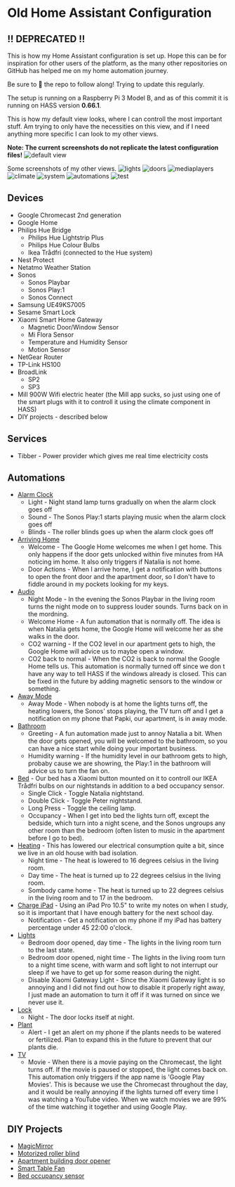 # Old Home Assistant Configuration
## !! DEPRECATED !!

This is how my Home Assistant configuration is set up. Hope this can be for inspiration for other users of the platform, as the many other repositories on GitHub has helped me on my home automation journey.

Be sure to :star2: the repo to follow along! Trying to update this regularly.

The setup is running on a Raspberry Pi 3 Model B, and as of this commit it is running on HASS version __0.66.1__.

This is how my default view looks, where I can controll the most important stuff. Am trying to only have the necessities on this view, and if I need anything more specific I can look to my other views.

__Note: The current screenshots do not replicate the latest configuration files!__
![default view](https://github.com/petrepa/Home-AssistantConfig/blob/master/screenshots/1_default_view.png)

Some screenshots of my other views.
![lights](https://github.com/petrepa/Home-AssistantConfig/blob/master/screenshots/2_lights.png)
![doors](https://github.com/petrepa/Home-AssistantConfig/blob/master/screenshots/3_doors.png)
![mediaplayers](https://github.com/petrepa/Home-AssistantConfig/blob/master/screenshots/4_mediaplayers.png)
![climate](https://github.com/petrepa/Home-AssistantConfig/blob/master/screenshots/5_climate.png)
![system](https://github.com/petrepa/Home-AssistantConfig/blob/master/screenshots/6_system.png)
![automations](https://github.com/petrepa/Home-AssistantConfig/blob/master/screenshots/7_automations.png)
![test](https://github.com/petrepa/Home-AssistantConfig/blob/master/screenshots/8_test.png)

## Devices

- Google Chromecast 2nd generation
- Google Home
- Philips Hue Bridge
  - Philips Hue Lightstrip Plus
  - Philips Hue Colour Bulbs
  - Ikea Trådfri (connected to the Hue system)
- Nest Protect
- Netatmo Weather Station
- Sonos
  - Sonos Playbar
  - Sonos Play:1
  - Sonos Connect
- Samsung UE49KS7005
- Sesame Smart Lock
- Xiaomi Smart Home Gateway
  - Magnetic Door/Window Sensor
  - Mi Flora Sensor
  - Temperature and Humidity Sensor
  - Motion Sensor
- NetGear Router
- TP-Link HS100
- BroadLink
  - SP2
  - SP3
- Mill 900W Wifi electric heater (the Mill app sucks, so just using one of the smart plugs with it to controll it using the climate component in HASS)
- DIY projects - described below

## Services
- Tibber - Power provider which gives me real time electricity costs 

## Automations
* [Alarm Clock](https://github.com/petrepa/Home-AssistantConfig/blob/master/automations/alarm_clock.yaml)
  * Light - Night stand lamp turns gradually on when the alarm clock goes off
  * Sound - The Sonos Play:1 starts playing music when the alarm clock goes off
  * Blinds - The roller blinds goes up when the alarm clock goes off
* [Arriving Home](https://github.com/petrepa/Home-AssistantConfig/blob/master/automations/arriving_home.yaml)
  * Welcome - The Google Home welcomes me when I get home. This only happens if the door gets unlocked within five minutes from HA noticing im home. It also only triggers if Natalia is not home.
  * Door Actions - When I arrive home, I get a notification with buttons to open the front door and the apartment door, so I don't have to fiddle around in my pockets looking for my keys.
* [Audio](https://github.com/petrepa/Home-AssistantConfig/blob/master/automations/audio.yaml)
  * Night Mode - In the evening the Sonos Playbar in the living room turns the night mode on to suppress louder sounds. Turns back on in the mordning.
  * Welcome Home - A fun automation that is normally off. The idea is when Natalia gets home, the Google Home will welcome her as she walks in the door.
  * CO2 warning - If the CO2 level in our apartment gets to high, the Google Home will advice us to maybe open a window.
  * CO2 back to normal - When the CO2 is back to normal the Google Home tells us. This automation is normally turned off since we don t have any way to tell HASS if the windows already is closed. This can be fixed in the future by adding magnetic sensors to the window or something.
* [Away Mode](https://github.com/petrepa/Home-AssistantConfig/blob/master/automations/away_mode.yaml)
  * Away Mode - When nobody is at home the lights turns off, the heating lowers, the Sonos' stops playing, the TV turn off and I get a notification on my phone that Papki, our apartment, is in away mode.
* [Bathroom](https://github.com/petrepa/Home-AssistantConfig/blob/master/automations/bathroom.yaml)
  * Greeting - A fun automation made just to annoy Natalia a bit. When the door gets opened, you will be welcomed to the bathroom, so you can have a nice start while doing your important business.
  * Humidity warning - If the humidity level in our bathroom gets to high, probaby cause we are showring, the Play:1 in the bathroom will advice us to turn the fan on.
* [Bed](https://github.com/petrepa/Home-AssistantConfig/blob/master/automations/bed_button.yaml) - Our bed has a Xiaomi button mounted on it to controll our IKEA Trådfri bulbs on our nightstands in addition to a bed occupancy sensor.
  * Single Click - Toggle Natalia nightstand.
  * Double Click - Toggle Peter nightstand.
  * Long Press - Toggle the ceiling lamp.
  * Occupancy - When I get into bed the lights turn off, except the bedside, which turn into a night scene, and the Sonos ungroups any other room than the bedroom (often listen to music in the apartment before I go to bed).
* [Heating](https://github.com/petrepa/Home-AssistantConfig/blob/master/automations/heation.yaml) - This has lowered our electrical consumption quite a bit, since we live in an old house with bad isolation. 
  * Night time - The heat is lowered to 16 degrees celsius in the living room.
  * Day time - The heat is turned up to 22 degrees celsius in the living room.
  * Sombody came home - The heat is turned up to 22 degrees celsius in the living room and to 17 in the bedroom.
* [Charge iPad](https://github.com/petrepa/Home-AssistantConfig/blob/master/automations/ipad_notification.yaml) - Using an iPad Pro 10.5" to write my notes on when I study, so it is important that I have enough battery for the next school day.
  * Notification - Get a notification on my phone if my iPad has battery percentage under 45 22:00 o'clock.
* [Lights](https://github.com/petrepa/Home-AssistantConfig/blob/master/automations/lights.yaml)
   * Bedroom door opened, day time - The lights in the living room turn to the last state.
   * Bedroom door opened, night time - The lights in the living room turn to a night time scene, with warm and soft light to not interrupt our sleep if we have to get up for some reason during the night.
   * Disable Xiaomi Gateway Light - Since the Xiaomi Gateway light is so annoying and I did not find out how to disable it properly right away, I just made an automation to turn it off if it was turned on since we never use it.
* [Lock](https://github.com/petrepa/Home-AssistantConfig/blob/master/automations/lock.yaml)
  * Night - The door locks itself at night.
* [Plant](https://github.com/petrepa/Home-AssistantConfig/blob/master/automations/plant_alert.yaml)
  * Alert - I get an alert on my phone if the plants needs to be watered or fertilized. Plan to expand this in the future to prevent that our plants die.
* [TV](https://github.com/petrepa/Home-AssistantConfig/blob/master/automations/tv.yaml)
  * Movie - When there is a movie paying on the Chromecast, the light turns off. If the movie is paused or stopped, the light comes back on. This automation only triggers if the app name is 'Google Play Movies'. This is because we use the Chromecast throughout the day, and it would be really annoying if the lights turned off every time I was watching a YouTube video. When we watch movies we are 99% of the time watching it together and using Google Play.
  
## DIY Projects
* [MagicMirror](https://github.com/petrepa/MagicMirror)
* [Motorized roller blind](https://github.com/petrepa/rollerblind)
* [Apartment building door opener](https://github.com/petrepa/Dooropener)
* [Smart Table Fan](https://github.com/petrepa/MQTT-Table-Fan)
* [Bed occupancy sensor](https://wirres.net/article/articleview/10972/1/6/)

